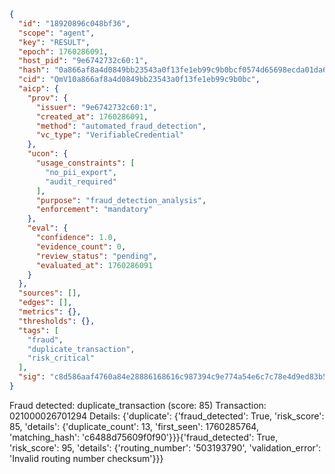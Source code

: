 ```json
{
  "id": "18920896c048bf36",
  "scope": "agent",
  "key": "RESULT",
  "epoch": 1760286091,
  "host_pid": "9e6742732c60:1",
  "hash": "0a866af8a4d0849bb23543a0f13fe1eb99c9b0bcf0574d65698ecda01da627f8",
  "cid": "QmV10a866af8a4d0849bb23543a0f13fe1eb99c9b0bc",
  "aicp": {
    "prov": {
      "issuer": "9e6742732c60:1",
      "created_at": 1760286091,
      "method": "automated_fraud_detection",
      "vc_type": "VerifiableCredential"
    },
    "ucon": {
      "usage_constraints": [
        "no_pii_export",
        "audit_required"
      ],
      "purpose": "fraud_detection_analysis",
      "enforcement": "mandatory"
    },
    "eval": {
      "confidence": 1.0,
      "evidence_count": 0,
      "review_status": "pending",
      "evaluated_at": 1760286091
    }
  },
  "sources": [],
  "edges": [],
  "metrics": {},
  "thresholds": {},
  "tags": [
    "fraud",
    "duplicate_transaction",
    "risk_critical"
  ],
  "sig": "c8d586aaf4760a84e28886168616c987394c9e774a54e6c7c78e4d9ed83b579d"
}
```

Fraud detected: duplicate_transaction (score: 85)
Transaction: 021000026701294
Details: {'duplicate': {'fraud_detected': True, 'risk_score': 85, 'details': {'duplicate_count': 13, 'first_seen': 1760285764, 'matching_hash': 'c6488d75609f0f90'}}}{'fraud_detected': True, 'risk_score': 95, 'details': {'routing_number': '503193790', 'validation_error': 'Invalid routing number checksum'}}}